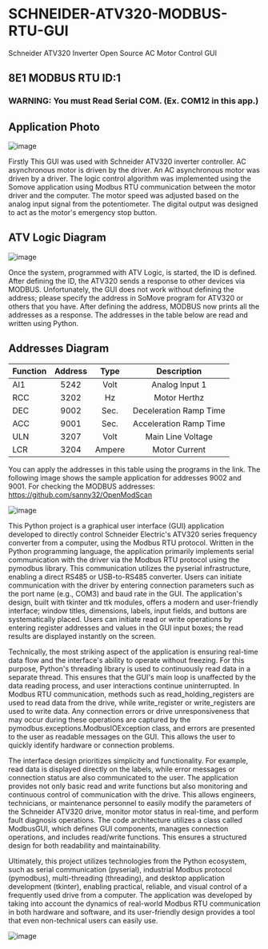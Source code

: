 # SCHNEIDER-ATV320-MODBUS-RTU-GUI
Schneider ATV320 Inverter Open Source AC Motor Control GUI

## 8E1 MODBUS RTU ID:1
### WARNING: You must Read Serial COM. (Ex. COM12 in this app.)


## Application Photo
![image](https://github.com/user-attachments/assets/83716db9-f8e3-40b6-8a78-2f26a25bafb8)

Firstly This GUI was used with Schneider ATV320 inverter controller. AC asynchronous motor is driven by the driver. An AC asynchronous motor was driven by a driver. The logic control algorithm was implemented using the Somove application using Modbus RTU communication between the motor driver and the computer. The motor speed was adjusted based on the analog input signal from the potentiometer. The digital output was designed to act as the motor's emergency stop button. 

## ATV Logic Diagram
![image](https://github.com/user-attachments/assets/4eb3963a-60af-4b7a-92d9-963405e1b7c5)

Once the system, programmed with ATV Logic, is started, the ID is defined. After defining the ID, the ATV320 sends a response to other devices via MODBUS. Unfortunately, the GUI does not work without defining the address; please specify the address in SoMove program for ATV320 or others that you have. After defining the address, MODBUS now prints all the addresses as a response. The addresses in the table below are read and written using Python.

## Addresses Diagram
| Function | Address | Type | Description |
|---------|:--------:|:--------:|:--------:|
| AI1     |5242   | Volt     | Analog Input 1 |
| RCC  | 3202  | Hz  |Motor Herthz  |
| DEC  | 9002  | Sec.  | Deceleration Ramp Time|
| ACC  | 9001  | Sec.  | Acceleration Ramp Time|
| ULN  | 3207  | Volt  | Main Line Voltage |
| LCR | 3204  | Ampere  | Motor Current  |

You can apply the addresses in this table using the programs in the link. The following image shows the sample application for addresses 9002 and 9001. For checking the MODBUS addresses: https://github.com/sanny32/OpenModScan 

![image](https://github.com/user-attachments/assets/122a51c9-fa2b-40e6-a3ef-acb31df6d011)


This Python project is a graphical user interface (GUI) application developed to directly control Schneider Electric's ATV320 series frequency converter from a computer, using the Modbus RTU protocol. Written in the Python programming language, the application primarily implements serial communication with the driver via the Modbus RTU protocol using the pymodbus library. This communication utilizes the pyserial infrastructure, enabling a direct RS485 or USB-to-RS485 converter. Users can initiate communication with the driver by entering connection parameters such as the port name (e.g., COM3) and baud rate in the GUI. The application's design, built with tkinter and ttk modules, offers a modern and user-friendly interface; window titles, dimensions, labels, input fields, and buttons are systematically placed. Users can initiate read or write operations by entering register addresses and values ​​in the GUI input boxes; the read results are displayed instantly on the screen.

Technically, the most striking aspect of the application is ensuring real-time data flow and the interface's ability to operate without freezing. For this purpose, Python's threading library is used to continuously read data in a separate thread. This ensures that the GUI's main loop is unaffected by the data reading process, and user interactions continue uninterrupted. In Modbus RTU communication, methods such as read_holding_registers are used to read data from the drive, while write_register or write_registers are used to write data. Any connection errors or drive unresponsiveness that may occur during these operations are captured by the pymodbus.exceptions.ModbusIOException class, and errors are presented to the user as readable messages on the GUI. This allows the user to quickly identify hardware or connection problems.

The interface design prioritizes simplicity and functionality. For example, read data is displayed directly on the labels, while error messages or connection status are also communicated to the user. The application provides not only basic read and write functions but also monitoring and continuous control of communication with the drive. This allows engineers, technicians, or maintenance personnel to easily modify the parameters of the Schneider ATV320 drive, monitor motor status in real-time, and perform fault diagnosis operations. The code architecture utilizes a class called ModbusGUI, which defines GUI components, manages connection operations, and includes read/write functions. This ensures a structured design for both readability and maintainability.

Ultimately, this project utilizes technologies from the Python ecosystem, such as serial communication (pyserial), industrial Modbus protocol (pymodbus), multi-threading (threading), and desktop application development (tkinter), enabling practical, reliable, and visual control of a frequently used drive from a computer. The application was developed by taking into account the dynamics of real-world Modbus RTU communication in both hardware and software, and its user-friendly design provides a tool that even non-technical users can easily use.

![image](https://github.com/user-attachments/assets/aecc4ff6-186e-47a9-87df-9786e36399dd)


